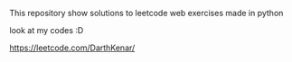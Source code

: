 This repository show solutions to leetcode web exercises made in python

look at my codes :D

https://leetcode.com/DarthKenar/
